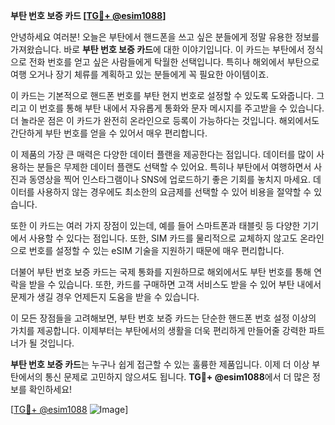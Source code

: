 **부탄 번호 보증 카드 [[TG💪+ @esim1088](https://t.me/s/esim1088)]**

안녕하세요 여러분! 오늘은 부탄에서 핸드폰을 쓰고 싶은 분들에게 정말 유용한 정보를 가져왔습니다. 바로 **부탄 번호 보증 카드**에 대한 이야기입니다. 이 카드는 부탄에서 정식으로 전화 번호를 얻고 싶은 사람들에게 탁월한 선택입니다. 특히나 해외에서 부탄으로 여행 오거나 장기 체류를 계획하고 있는 분들에게 꼭 필요한 아이템이죠.

이 카드는 기본적으로 핸드폰 번호를 부탄 현지 번호로 설정할 수 있도록 도와줍니다. 그리고 이 번호를 통해 부탄 내에서 자유롭게 통화와 문자 메시지를 주고받을 수 있습니다. 더 놀라운 점은 이 카드가 완전히 온라인으로 등록이 가능하다는 것입니다. 해외에서도 간단하게 부탄 번호를 얻을 수 있어서 매우 편리합니다.

이 제품의 가장 큰 매력은 다양한 데이터 플랜을 제공한다는 점입니다. 데이터를 많이 사용하는 분들은 무제한 데이터 플랜도 선택할 수 있어요. 특히나 부탄에서 여행하면서 사진과 동영상을 찍어 인스타그램이나 SNS에 업로드하기 좋은 기회를 놓치지 마세요. 데이터를 사용하지 않는 경우에도 최소한의 요금제를 선택할 수 있어 비용을 절약할 수 있습니다.

또한 이 카드는 여러 가지 장점이 있는데, 예를 들어 스마트폰과 태블릿 등 다양한 기기에서 사용할 수 있다는 점입니다. 또한, SIM 카드를 물리적으로 교체하지 않고도 온라인으로 번호를 설정할 수 있는 eSIM 기술을 지원하기 때문에 매우 편리합니다.

더불어 부탄 번호 보증 카드는 국제 통화를 지원하므로 해외에서도 부탄 번호를 통해 연락을 받을 수 있습니다. 또한, 카드를 구매하면 고객 서비스도 받을 수 있어 부탄 내에서 문제가 생길 경우 언제든지 도움을 받을 수 있습니다.

이 모든 장점들을 고려해보면, 부탄 번호 보증 카드는 단순한 핸드폰 번호 설정 이상의 가치를 제공합니다. 이제부터는 부탄에서의 생활을 더욱 편리하게 만들어줄 강력한 파트너가 될 것입니다.

**부탄 번호 보증 카드**는 누구나 쉽게 접근할 수 있는 훌륭한 제품입니다. 이제 더 이상 부탄에서의 통신 문제로 고민하지 않으셔도 됩니다. **TG💪+ @esim1088**에서 더 많은 정보를 확인하세요!

[[TG💪+ @esim1088](https://t.me/s/esim1088) ![Image](https://i.postimg.cc/Y0z9fWf4/image.png)]